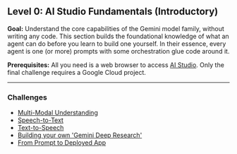 ## Level 0: AI Studio Fundamentals (Introductory)

**Goal:** Understand the core capabilities of the Gemini model family, without writing any code. This section builds the foundational knowledge of what an agent can do before you learn to build one yourself. In their essence, every agent is one (or more) prompts with some orchestration glue code around it. 

**Prerequisites:** All you need is a web browser to access [AI Studio](https://aistudio.google.com/). Only the final challenge requires a Google Cloud project.

---
### Challenges

*   [Multi-Modal Understanding](./multi-modal-understanding.md)
*   [Speech-to-Text](./speech-to-text.md)
*   [Text-to-Speech](./text-to-speech.md)
*   [Building your own 'Gemini Deep Research'](./gemini-deep-research.md)
*   [From Prompt to Deployed App](./prompt-to-app.md)
